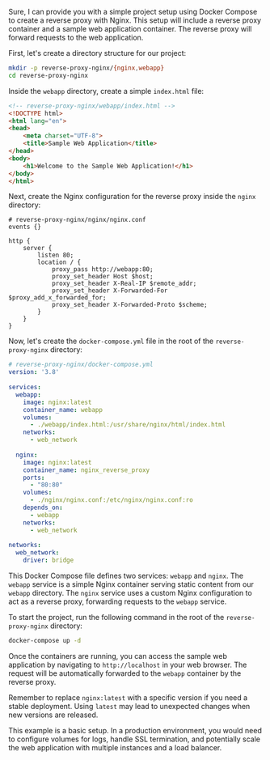 Sure, I can provide you with a simple project setup using Docker Compose to create a reverse proxy with Nginx. This setup will include a reverse proxy container and a sample web application container. The reverse proxy will forward requests to the web application.  
   
First, let's create a directory structure for our project:  
   
```sh  
mkdir -p reverse-proxy-nginx/{nginx,webapp}  
cd reverse-proxy-nginx  
```  
   
Inside the `webapp` directory, create a simple `index.html` file:  
   
```html  
<!-- reverse-proxy-nginx/webapp/index.html -->  
<!DOCTYPE html>  
<html lang="en">  
<head>  
    <meta charset="UTF-8">  
    <title>Sample Web Application</title>  
</head>  
<body>  
    <h1>Welcome to the Sample Web Application!</h1>  
</body>  
</html>  
```  
   
Next, create the Nginx configuration for the reverse proxy inside the `nginx` directory:  
   
```nginx  
# reverse-proxy-nginx/nginx/nginx.conf  
events {}  
   
http {  
    server {  
        listen 80;  
        location / {  
            proxy_pass http://webapp:80;  
            proxy_set_header Host $host;  
            proxy_set_header X-Real-IP $remote_addr;  
            proxy_set_header X-Forwarded-For $proxy_add_x_forwarded_for;  
            proxy_set_header X-Forwarded-Proto $scheme;  
        }  
    }  
}  
```  
   
Now, let's create the `docker-compose.yml` file in the root of the `reverse-proxy-nginx` directory:  
   
```yaml  
# reverse-proxy-nginx/docker-compose.yml  
version: '3.8'  
   
services:  
  webapp:  
    image: nginx:latest  
    container_name: webapp  
    volumes:  
      - ./webapp/index.html:/usr/share/nginx/html/index.html  
    networks:  
      - web_network  
  
  nginx:  
    image: nginx:latest  
    container_name: nginx_reverse_proxy  
    ports:  
      - "80:80"  
    volumes:  
      - ./nginx/nginx.conf:/etc/nginx/nginx.conf:ro  
    depends_on:  
      - webapp  
    networks:  
      - web_network  
   
networks:  
  web_network:  
    driver: bridge  
```  
   
This Docker Compose file defines two services: `webapp` and `nginx`. The `webapp` service is a simple Nginx container serving static content from our `webapp` directory. The `nginx` service uses a custom Nginx configuration to act as a reverse proxy, forwarding requests to the `webapp` service.  
   
To start the project, run the following command in the root of the `reverse-proxy-nginx` directory:  
   
```sh  
docker-compose up -d  
```  
   
Once the containers are running, you can access the sample web application by navigating to `http://localhost` in your web browser. The request will be automatically forwarded to the `webapp` container by the reverse proxy.  
   
Remember to replace `nginx:latest` with a specific version if you need a stable deployment. Using `latest` may lead to unexpected changes when new versions are released.  
   
This example is a basic setup. In a production environment, you would need to configure volumes for logs, handle SSL termination, and potentially scale the web application with multiple instances and a load balancer.
